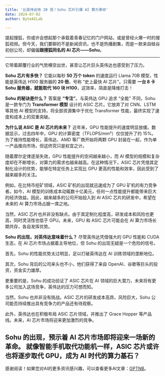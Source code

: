 ```yaml
---
title: '比英伟达快 20 倍！Sohu 芯片引爆 AI 算力革命'
date: 2024-07-02
author: ByteAILab

---
```


提起搜狐，你或许会想起那个承载着青春记忆的门户网站，或是曾经火爆一时的搜狐视频。但今天，我们要聊的不是新闻资讯，也不是热播剧集，而是一款来自硅谷初创公司，却偏偏**跟搜狐同名的 AI 芯片——Sohu**。

---
它带着颠覆行业的气势横空出世，甚至让芯片巨头英伟达也感受到了压力。

**Sohu 芯片有多快？**
它能以每秒 **50 万个 token** 的速度运行 Llama 70B 模型，性能是英伟达 H100 服务器的 **20 倍**，号称 “史上最快 AI 芯片”。只需要 **一台 8 卡 Sohu 服务器，就能取代 160 块 H100**，这效率，简直是降维打击！

**Sohu 的秘诀是什么？** 答案是 **“专注”**。与英伟达 GPU 追求 “全能” 不同，Sohu 是一款专门为 **Transformer 模型** 设计的 ASIC 芯片。它放弃了对 CNN、LSTM 等其他 AI 模型的支持，将全部资源集中于优化 Transformer 性能，最终实现了速度和成本上的双重突破。

**为什么说 ASIC 是 AI 芯片的未来？**
近年来，GPU 性能提升的速度明显放缓。数据显示，过去四年中，GPU 的计算密度（TFLOPS/mm²）仅仅提升了约 15%。为了维持性能增长，英伟达、AMD 等厂商开始将两颗 GPU 封装在一起，作为单一产品推向市场，但这终究只是权宜之计。

随着摩尔定律逐渐失效，GPU 性能提升的空间越来越小，而 AI 模型的规模和复杂度却在不断增长，对算力的需求也越来越高。在这种情况下，ASIC 芯片凭借其定制化设计的优势，能够在特定任务上实现比 GPU 更高的性能和效率，因此受到了越来越多的关注。

例如，在比特币挖矿领域，ASIC 矿机的出现就迅速成为了 GPU 矿机的有力竞争者。如今，AI 模型的训练成本动辄数十亿美元，任何一点性能提升都能带来巨大的经济效益。因此，越来越多的公司开始投入到 AI ASIC 芯片的研发中，希望在未来的 AI 算力市场占据一席之地。

当然，ASIC 芯片也并非没有缺点。由于其定制化程度高，研发成本和风险也更高，同时灵活性也低于 GPU。未来，GPU 和 ASIC 芯片可能会在 AI 算力市场长期共存，各自发挥优势。

**Sohu 的出现，对英伟达意味着什么？**
尽管英伟达凭借强大的 GPU 性能和 CUDA 生态，在 AI 芯片市场占据着主导地位，但 Sohu 的出现无疑是一个危险的信号。

首先，Sohu 的性能优势太过明显，足以打破英伟达在 AI 训练领域的垄断地位。

其次，Sohu 背后的公司来头也不小，他们获得了来自 OpenAI、谷歌等巨头的投资，资金实力雄厚。

更重要的是，Sohu 的成功验证了 ASIC 芯片在 AI 领域的巨大潜力，未来将有更多公司加入这场竞争，英伟达的压力可想而知。

当然，Sohu 也并非没有挑战。ASIC 芯片的研发成本高昂，风险巨大，Sohu 公司能否持续推出具有竞争力的产品还有待观察。

此外，英伟达也在积极布局 ASIC 芯片领域，并推出了 Grace Hopper 等产品线。未来，AI 芯片市场将迎来更加激烈的竞争。

**Sohu 的出现，预示着 AI 芯片市场即将迎来一场新的革命。** 就像智能手机取代功能机一样，ASIC 芯片或许也将逐步取代 GPU，成为 AI 时代的算力基石？
---
感谢阅读！如果您对AI的更多资讯感兴趣，可以查看更多AI文章：[GPTNB](https://gptnb.com)。